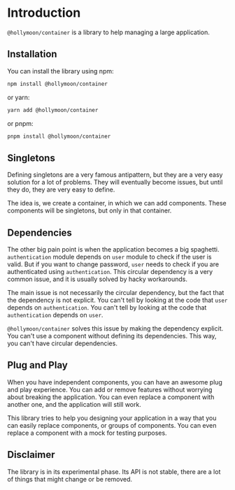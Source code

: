 # Introduction

`@hollymoon/container` is a library to help managing a large application.

## Installation

You can install the library using npm:

```bash
npm install @hollymoon/container
```

or yarn:

```bash
yarn add @hollymoon/container
```

or pnpm:

```bash
pnpm install @hollymoon/container
```

## Singletons

Defining singletons are a very famous antipattern, but they are a very easy solution for a lot of problems. They will eventually become issues, but until they do, they are very easy to define.

The idea is, we create a container, in which we can add components. These components will be singletons, but only in that container.

## Dependencies

The other big pain point is when the application becomes a big spaghetti. `authentication` module depends on `user` module to check if the user is valid. But if you want to change password, `user` needs to check if you are authenticated using `authentication`. This circular dependency is a very common issue, and it is usually solved by hacky workarounds.

The main issue is not necessarily the circular dependency, but the fact that the dependency is not explicit. You can't tell by looking at the code that `user` depends on `authentication`. You can't tell by looking at the code that `authentication` depends on `user`.

`@hollymoon/container` solves this issue by making the dependency explicit. You can't use a component   without defining its dependencies. This way, you can't have circular dependencies.

## Plug and Play

When you have independent components, you can have an awesome plug and play experience. You can add or remove features without worrying about breaking the application. You can even replace a component with another one, and the application will still work.

This library tries to help you designing your application in a way that you can easily replace components, or groups of components. You can even replace a component with a mock for testing purposes.

## Disclaimer

The library is in its experimental phase. Its API is not stable, there are a lot of things that might change or be removed.